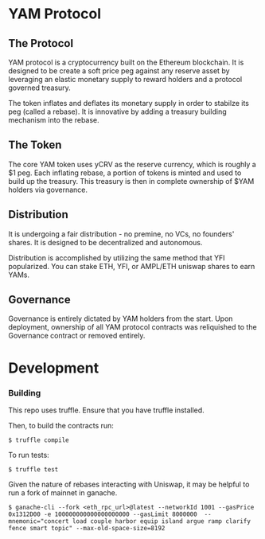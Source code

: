 # YAM Protocol
## The Protocol
YAM protocol is a cryptocurrency built on the Ethereum blockchain. It is designed to be create a soft price peg against any reserve asset by leveraging an elastic monetary supply to reward holders and a protocol governed treasury.

The token inflates and deflates its monetary supply in order to stabilze its peg (called a rebase). It is innovative by adding a treasury building mechanism into the rebase.

## The Token
The core YAM token uses yCRV as the reserve currency, which is roughly a $1 peg. Each inflating rebase, a portion of tokens is minted and used to build up the treasury. This treasury is then in complete ownership of $YAM holders via governance.


## Distribution
It is undergoing a fair distribution - no premine, no VCs, no founders' shares. It is designed to be decentralized and autonomous.

Distribution is accomplished by utilizing the same method that YFI popularized. You can stake ETH, YFI, or AMPL/ETH uniswap shares to earn YAMs.

## Governance
Governance is entirely dictated by YAM holders from the start. Upon deployment, ownership of all YAM protocol contracts was reliquished to the Governance contract or removed entirely.

# Development
### Building
This repo uses truffle. Ensure that you have truffle installed.

Then, to build the contracts run:
```
$ truffle compile
```

To run tests:
```
$ truffle test
```

Given the nature of rebases interacting with Uniswap, it may be helpful to run a fork of mainnet in ganache.
```
$ ganache-cli --fork <eth_rpc_url>@latest --networkId 1001 --gasPrice 0x1312D00 -e 100000000000000000000 --gasLimit 8000000  --mnemonic="concert load couple harbor equip island argue ramp clarify fence smart topic" --max-old-space-size=8192
```
